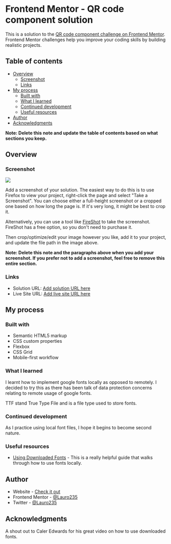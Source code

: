 # Frontend Mentor - QR code component solution

This is a solution to the [QR code component challenge on Frontend Mentor](https://www.frontendmentor.io/challenges/qr-code-component-iux_sIO_H). Frontend Mentor challenges help you improve your coding skills by building realistic projects. 

## Table of contents

- [Overview](#overview)
  - [Screenshot](#screenshot)
  - [Links](#links)
- [My process](#my-process)
  - [Built with](#built-with)
  - [What I learned](#what-i-learned)
  - [Continued development](#continued-development)
  - [Useful resources](#useful-resources)
- [Author](#author)
- [Acknowledgments](#acknowledgments)

**Note: Delete this note and update the table of contents based on what sections you keep.**

## Overview

### Screenshot

![](./screenshot.jpg)

Add a screenshot of your solution. The easiest way to do this is to use Firefox to view your project, right-click the page and select "Take a Screenshot". You can choose either a full-height screenshot or a cropped one based on how long the page is. If it's very long, it might be best to crop it.

Alternatively, you can use a tool like [FireShot](https://getfireshot.com/) to take the screenshot. FireShot has a free option, so you don't need to purchase it. 

Then crop/optimize/edit your image however you like, add it to your project, and update the file path in the image above.

**Note: Delete this note and the paragraphs above when you add your screenshot. If you prefer not to add a screenshot, feel free to remove this entire section.**

### Links

- Solution URL: [Add solution URL here](https://your-solution-url.com)
- Live Site URL: [Add live site URL here](https://your-live-site-url.com)

## My process

### Built with

- Semantic HTML5 markup
- CSS custom properties
- Flexbox
- CSS Grid
- Mobile-first workflow

### What I learned

I learnt how to implement google fonts locally as opposed to remotely. I decided to try this as there has been talk of data protection concerns relating to remote usage of google fonts.

TTF stand True Type File and is a file type used to store fonts.

### Continued development

As I practice using local font files, I hope it begins to become second nature.

### Useful resources

- [Using Downloaded Fonts](https://www.youtube.com/watch?v=QhhYZJFOZnY&ab_channel=CalerEdwards) - This is a really helpful guide that walks through how to use fonts locally.

## Author

- Website - [Check it out](https://hellouniverse.stream)
- Frontend Mentor - [@Lauro235](https://www.frontendmentor.io/profile/Lauro235)
- Twitter - [@Lauro235](https://www.twitter.com/Lauro235)

## Acknowledgments

A shout out to Caler Edwards for his great video on how to use downloaded fonts.
